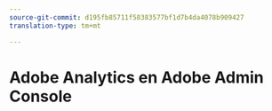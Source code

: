 ```yaml
---
source-git-commit: d195fb85711f58383577bf1d7b4da4078b909427
translation-type: tm+mt

---
```

# Adobe Analytics en Adobe Admin Console
